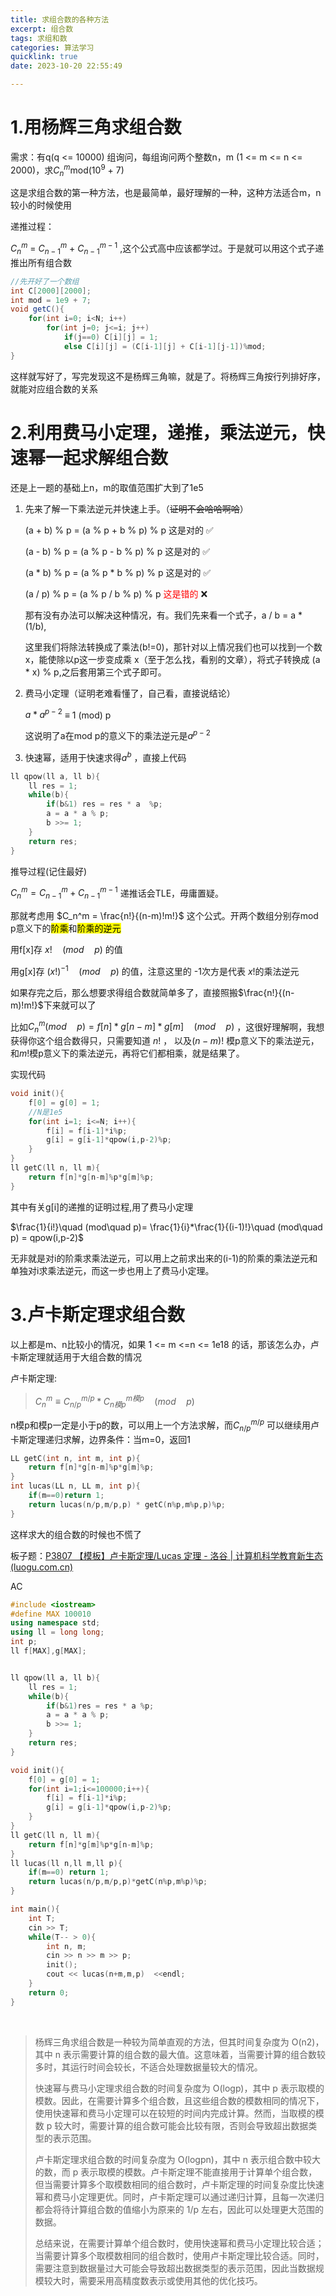 ```yaml
---
title: 求组合数的各种方法
excerpt: 组合数
tags: 求组和数
categories: 算法学习
quicklink: true
date: 2023-10-20 22:55:49

---
```


# 1.用杨辉三角求组合数

需求：有q(q <= 10000) 组询问，每组询问两个整数n，m (1 <= m <= n <= 2000)，求$C_{n}^{m}$mod(10$^9$ + 7)

这是求组合数的第一种方法，也是最简单，最好理解的一种，这种方法适合m，n较小的时候使用

递推过程：

$C_{n}^{m}$  = $C_{n-1}^{m}$ + $C_{n-1}^{m-1}$ ,这个公式高中应该都学过。于是就可以用这个式子递推出所有组合数

```java
//先开好了一个数组
int C[2000][2000];
int mod = 1e9 + 7;
void getC(){
    for(int i=0; i<N; i++)
        for(int j=0; j<=i; j++)
            if(j==0) C[i][j] = 1;
            else C[i][j] = (C[i-1][j] + C[i-1][j-1])%mod;
}
```

这样就写好了，写完发现这不是杨辉三角嘛，就是了。将杨辉三角按行列排好序，就能对应组合数的关系

# 2.利用费马小定理，递推，乘法逆元，快速幂一起求解组合数

还是上一题的基础上n，m的取值范围扩大到了1e5

1. 先来了解一下乘法逆元并快速上手。（~~证明不会哈哈啊哈~~）
   
   (a + b) % p = (a % p + b % p) % p  这是对的 ✅
   
   (a - b) % p = (a % p - b % p) % p  这是对的 ✅
   
   (a * b) % p = (a % p * b % p) % p  这是对的 ✅
   
   (a / p) % p = (a % p / b % p) % p  <span style="color:red;">这是错的</span> ❌
   
   那有没有办法可以解决这种情况，有。我们先来看一个式子，a / b = a * (1/b), 
   
   这里我们将除法转换成了乘法(b!=0)，那针对以上情况我们也可以找到一个数 x，能使除以p这一步变成乘 x（至于怎么找，看别的文章），将式子转换成 (a * x) % p,之后套用第三个式子即可。

2. 费马小定理（证明老难看懂了，自己看，直接说结论）
   
   $a * a^{p-2}$ ≡ 1 (mod) p
   
   这说明了a在mod p的意义下的乘法逆元是$a^{p-2}$ 

3. 快速幂，适用于快速求得$a^b$ ，直接上代码

```cpp
ll qpow(ll a, ll b){
    ll res = 1;
    while(b){
        if(b&1) res = res * a  %p;
        a = a * a % p;
        b >>= 1;
    }
    return res;    
}
```

推导过程(记住最好)

$C_n^m = C_{n-1}^m + C_{n-1}^{m-1}$ 递推话会TLE，毋庸置疑。

那就考虑用 $C_n^m = \frac{n!}{(n-m)!m!}$ 这个公式。开两个数组分别存mod p意义下的<mark>阶乘</mark>和<mark>阶乘的逆元</mark>

用f[x]存  $x!\quad( mod\quad p)$ 的值

用g[x]存 $(x!)^{-1}\quad(mod\quad p)$ 的值，注意这里的 -1次方是代表 $x!$的乘法逆元

如果存完之后，那么想要求得组合数就简单多了，直接照搬$\frac{n!}{(n-m)!m!}$下来就可以了

比如$C_n^m(mod\quad p)=f[n] *g[n-m]*g[m]\quad (mod\quad p)$ ，这很好理解啊，我想获得你这个组合数得只，只需要知道 $n!$ ， 以及$(n-m)!$ 模p意义下的乘法逆元，和$m!$模p意义下的乘法逆元，再将它们都相乘，就是结果了。

实现代码 

```cpp
void init(){
    f[0] = g[0] = 1;
    //N是1e5
    for(int i=1; i<=N; i++){
        f[i] = f[i-1]*i%p;
        g[i] = g[i-1]*qpow(i,p-2)%p;
    }
}
ll getC(ll n, ll m){
    return f[n]*g[n-m]%p*g[m]%p;
}
```

其中有关g[i]的递推的证明过程,用了费马小定理

$\frac{1}{i!}\quad (mod\quad p)= \frac{1}{i}*\frac{1}{(i-1)!}\quad (mod\quad p) = qpow(i,p-2)$

无非就是对i的阶乘求乘法逆元，可以用上之前求出来的(i-1)的阶乘的乘法逆元和单独对i求乘法逆元，而这一步也用上了费马小定理。

# 3.卢卡斯定理求组合数

以上都是m、n比较小的情况，如果 1 <= m <=n  <= 1e18 的话，那该怎么办，卢卡斯定理就适用于大组合数的情况

卢卡斯定理:

> $C_n^m ≡ C_{n/p}^{m/p}*C_{n模p}^{m模p}\quad (mod\quad p)$

n模p和模p一定是小于p的数，可以用上一个方法求解，而$C_{n/p}^{m/p}$ 可以继续用卢卡斯定理递归求解，边界条件：当m=0，返回1

```cpp
LL getC(int n, int m, int p){
    return f[n]*g[n-m]%p*g[m]%p;
}
int lucas(LL n, LL m, int p){
    if(m==0)return 1;
    return lucas(n/p,m/p,p) * getC(n%p,m%p,p)%p;
}
```

这样求大的组合数的时候也不慌了

板子题：[P3807 【模板】卢卡斯定理/Lucas 定理 - 洛谷 | 计算机科学教育新生态 (luogu.com.cn)](https://www.luogu.com.cn/problem/P3807)

AC

```cpp
#include <iostream>
#define MAX 100010
using namespace std;
using ll = long long;
int p;
ll f[MAX],g[MAX];


ll qpow(ll a, ll b){
    ll res = 1;
    while(b){
        if(b&1)res = res * a %p;
        a = a * a % p;
        b >>= 1;
    }
    return res;
}

void init(){
    f[0] = g[0] = 1;
    for(int i=1;i<=100000;i++){
        f[i] = f[i-1]*i%p;
        g[i] = g[i-1]*qpow(i,p-2)%p;
    }
}
ll getC(ll n, ll m){
    return f[n]*g[m]%p*g[n-m]%p;
}
ll lucas(ll n,ll m,ll p){
    if(m==0) return 1;
    return lucas(n/p,m/p,p)*getC(n%p,m%p)%p;
}

int main(){
    int T;
    cin >> T;
    while(T-- > 0){
        int n, m;
        cin >> n >> m >> p;
        init();
        cout << lucas(n+m,m,p)  <<endl;
    }
    return 0;
}
```

<br>

> 杨辉三角求组合数是一种较为简单直观的方法，但其时间复杂度为 O(n2)，其中 n 表示需要计算的组合数的最大值。这意味着，当需要计算的组合数较多时，其运行时间会较长，不适合处理数据量较大的情况。
> 
> 快速幂与费马小定理求组合数的时间复杂度为 O(logp)，其中 p 表示取模的模数。因此，在需要计算多个组合数，且这些组合数的模数相同的情况下，使用快速幂和费马小定理可以在较短的时间内完成计算。然而，当取模的模数 p 较大时，需要计算的组合数可能会比较有限，否则会导致超出数据类型的表示范围。
> 
> 卢卡斯定理求组合数的时间复杂度为 O(logp​n)，其中 n 表示组合数中较大的数，而 p 表示取模的模数。卢卡斯定理不能直接用于计算单个组合数，但当需要计算多个取模数相同的组合数时，卢卡斯定理的时间复杂度比快速幂和费马小定理更优。同时，卢卡斯定理可以通过递归计算，且每一次递归都会将待计算组合数的值缩小为原来的 1/p 左右，因此可以处理更大范围的数据。
> 
> 总结来说，在需要计算单个组合数时，使用快速幂和费马小定理比较合适；当需要计算多个取模数相同的组合数时，使用卢卡斯定理比较合适。同时，需要注意到数据量过大可能会导致超出数据类型的表示范围，因此当数据规模较大时，需要采用高精度数表示或使用其他的优化技巧。
